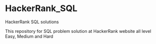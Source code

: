 # HackerRank_SQL
HackerRank SQL solutions

This repository for SQL problem solution at HackerRank website all level Easy, Medium and Hard
